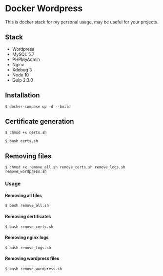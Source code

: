 # Docker Wordpress

This is docker stack for my personal usage, may be useful for your projects.

## Stack

* Wordpress
* MySQL 5.7
* PHPMyAdmin
* Nginx
* Xdebug 3
* Node 10
* Gulp 2.3.0

## Installation

`$ docker-compose up -d --build`

## Certificate generation

`$ chmod +x certs.sh`

`$ bash certs.sh`

## Removing files

`$ chmod +x remove_all.sh remove_certs.sh remove_logs.sh remove_wordpress.sh`

### Usage

#### Removing all files

`$ bash remove_all.sh`

#### Removing certificates

`$ bash remove_certs.sh`

#### Removing nginx logs

`$ bash remove_logs.sh`

#### Removing wordpress files

`$ bash remove_wordpress.sh`
